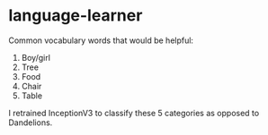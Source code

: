 # language-learner
Common vocabulary words that would be helpful:
1. Boy/girl
2. Tree
3. Food
4. Chair
5. Table

I retrained InceptionV3 to classify these 5 categories as opposed to Dandelions. 
